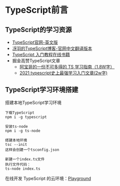 # TypeScript前言

##  TypeScript的学习资源

- [TypeScript官网-英文版](https://www.typescriptlang.org/docs/handbook/typescript-from-scratch.html)
- [冴羽的TypeScript博客-官网中文翻译版本](https://ts.yayujs.com/)
- [TypeScript 入门教程在线书籍](http://ts.xcatliu.com/)
- 掘金高赞TypeScript文章
  - [阿宝哥的一份不可多得的 TS 学习指南（1.8W字）](https://juejin.cn/post/6872111128135073806)
  - [2021 typescript史上最强学习入门文章(2w字)](https://juejin.cn/post/7018805943710253086)



##  TypeScript学习环境搭建

搭建本地TypeScript学习环境

```
下载TypeScript
npm i -g typescript

安装ts-node
npm i -g ts-node

搭建本地环境
tsc --init
这样会创建一个tsconfig.json

新建一个index.ts文件
执行文件代码：
ts-node index.ts
```

在线开发 TypeScript 的云环境：[Playground](https://www.typescriptlang.org/zh/play)



